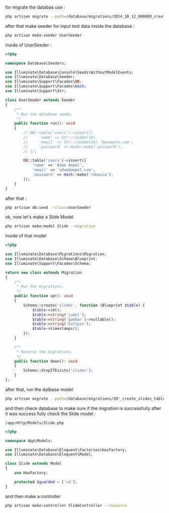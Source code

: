 for migrate the databas use : 
```bash
php artisan migrate --path=/database/migrations/2014_10_12_000000_create_users_table.php
```

after that make seeder for input test data inside the database : 
```bash
php artisan make:seeder UserSeeder
```

inside of UserSeeder :
```php
<?php

namespace Database\Seeders;

use Illuminate\Database\Console\Seeds\WithoutModelEvents;
use Illuminate\Database\Seeder;
use Illuminate\Support\Facades\DB;
use Illuminate\Support\Facades\Hash;
use Illuminate\Support\Str;

class UserSeeder extends Seeder
{
    /**
     * Run the database seeds.
     */
    public function run(): void
    {
        // DB::table('users')->insert([
        //     'name' => Str::random(10),
        //     'email' => Str::random(10).'@example.com',
        //     'password' => Hash::make('password'),
        // ]);

        DB::table('users')->insert([
            'name' => 'Adam Ampel',
            'email' => 'adam@ampel.com',
            'password' => Hash::make('rahasia'),
        ]);
    }
}
```

after that :
```bash
php artisan db:seed --class=UserSeeder
```


ok, now let's make a Slide Model
```bash
php artisan make:model Slide --migration
```

inside of that model 
```php
<?php

use Illuminate\Database\Migrations\Migration;
use Illuminate\Database\Schema\Blueprint;
use Illuminate\Support\Facades\Schema;

return new class extends Migration
{
    /**
     * Run the migrations.
     */
    public function up(): void
    {
        Schema::create('slides', function (Blueprint $table) {
            $table->id();
            $table->string('judul');
            $table->string('gambar')->nullable();
            $table->string('kutipan');
            $table->timestamps();
        });
    }

    /**
     * Reverse the migrations.
     */
    public function down(): void
    {
        Schema::dropIfExists('slides');
    }
};
```

after that, run the datbase model 
```bash
php artisan migrate --path=/database/migrations/20*_create_slides_table.php
```

and then check database to make sure if the migration is successfully
after it was success fully check the Slide model :
```
/app/Http/Models/Slide.php
```
```php
<?php

namespace App\Models;

use Illuminate\Database\Eloquent\Factories\HasFactory;
use Illuminate\Database\Eloquent\Model;

class Slide extends Model
{
    use HasFactory;

    protected $guarded = ['id'];
}
```

and then make a controller 
```bash
php artisan make:controller SlideController --resource
```
